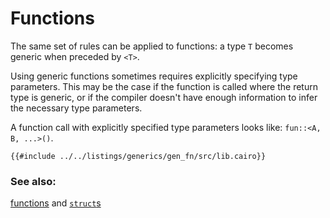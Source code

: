 # Functions

The same set of rules can be applied to functions: a type `T` becomes
generic when preceded by `<T>`.

Using generic functions sometimes requires explicitly specifying type parameters. This may be the case if the function is called where the return type
is generic, or if the compiler doesn't have enough information to infer
the necessary type parameters.

A function call with explicitly specified type parameters looks like:
`fun::<A, B, ...>()`.

```cairo,editable
{{#include ../../listings/generics/gen_fn/src/lib.cairo}}
```

### See also:

[functions][fn] and [`struct`s][structs]

[fn]: ../fn.md
[structs]: ../custom_types/structs.md
